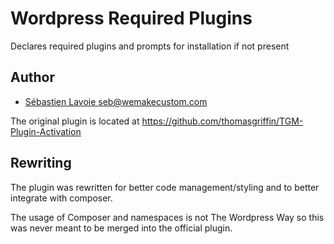 Wordpress Required Plugins
==========================

Declares required plugins and prompts for installation if not present

## Author

 * [Sébastien Lavoie <seb@wemakecustom.com>](http://www.wemakecustom.com)
 
The original plugin is located at https://github.com/thomasgriffin/TGM-Plugin-Activation

## Rewriting

The plugin was rewritten for better code management/styling and to better integrate with composer.

The usage of Composer and namespaces is not The Wordpress Way so this was never meant to be merged into the official plugin.


